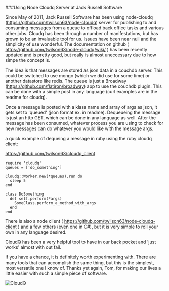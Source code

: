 ###Using Node Cloudq Server at Jack Russell Software

Since May of 2011, Jack Russell Software has been using node-cloudq (https://github.com/twilson63/node-cloudq) server for publishing to and consuming messages from a queue to offload back office tasks and various other jobs.  Cloudq has been through a number of manifestations, but has grown to be an invaluable tool for us.  Issues have been near null and the simplicity of use wonderful.  The documentation on github ( https://github.com/twilson63/node-cloudq/wiki/ ) has been recently updated and is pretty good, but really is almost uneccessary due to how simpe the concept is.  

The idea is that messages are stored as json data in a couchdb server.
This could be switched to use mongo (which we did use for some time) or
another datastore like redis.  The queue is just a Broadway (https://github.com/flatiron/broadway) app to use the couchdb plugin. This can be done with a simple post in any language (curl examples are in the readme for cloudq). 

Once a message is posted with a klass name and array of args as json, it
gets set to 'queued' (json format ex. in readme).  Dequeueing the message is just an http GET, which can be done in any language as well.  After the message has been consumed, whatever process you are using to check for new messages can do whatever you would like with the message args.

a quick example of dequeing a message in ruby using the ruby cloudq
client:

https://github.com/twilson63/cloudq_client

    require 'cloudq'
    queues = ['do_something']

    Cloudq::Worker.new(*queues).run do
      sleep 5
    end

    class DoSomething
      def self.perform(*args)
        SomeClass.perform_a_method_with_args
      end
    end


There is also a node client ( https://github.com/twilson63/node-cloudq-client )
and a few others (even one in C#), but it is very simple to roll your own in any language desired.  


CloudQ has been a very helpful tool to have in our back pocket and 'just
works' almost with out fail.

If you have a chance, it is definitely worth experimenting with.  There
are many tools that can accomplish the same thing, but this is the
simplest, most versatile one I know of.  Thanks yet again, Tom, for making our
lives a little easier with such a simple piece of software.

![CloudQ](node-cloudq/cloudq.png "CloudQ")



